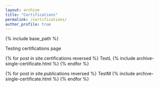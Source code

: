 ```yaml
---
layout: archive
title: "Certifications"
permalink: /certifications/
author_profile: true
---
```


{% include base_path %}

Testing certifications page

{% for post in site.certifications reversed %}
  TestL
  {% include archive-single-certificate.html %}
{% endfor %}

{% for post in site.publications reversed %}
  TestM
  {% include archive-single-certificate.html %}
{% endfor %}
